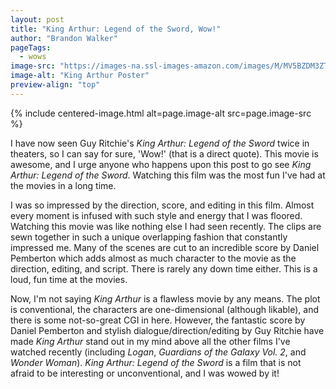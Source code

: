 ```yaml
---
layout: post
title: "King Arthur: Legend of the Sword, Wow!"
author: "Brandon Walker"
pageTags:
  - wows
image-src: "https://images-na.ssl-images-amazon.com/images/M/MV5BZDM3ZTBiZmUtNjI2NS00NjlkLWE4NzctOGU4Zjg1NDM0YzU0XkEyXkFqcGdeQXVyNzU1NTU2NjQ@._V1_.jpg"
image-alt: "King Arthur Poster"
preview-align: "top"
---
```


{% include centered-image.html alt=page.image-alt src=page.image-src %}

I have now seen Guy Ritchie's _King Arthur: Legend of the Sword_ twice in theaters, so I can say for sure, 'Wow!' (that is a direct quote). This movie is awesome, and I urge anyone who happens upon this post to go see _King Arthur: Legend of the Sword_. Watching this film was the most fun I've had at the movies in a long time.

I was so impressed by the direction, score, and editing in this film. Almost every moment is infused with such style and energy that I was floored. Watching this movie was like nothing else I had seen recently. The clips are sewn together in such a unique overlapping fashion that constantly impressed me. Many of the scenes are cut to an incredible score by Daniel Pemberton which adds almost as much character to the movie as the direction, editing, and script. There is rarely any down time either. This is a loud, fun time at the movies.

Now, I'm not saying _King Arthur_ is a flawless movie by any means. The plot is conventional, the characters are one-dimensional (although likable), and there is some not-so-great CGI in here. However, the fantastic score by Daniel Pemberton and stylish dialogue/direction/editing by Guy Ritchie have made _King Arthur_ stand out in my mind above all the other films I've watched recently (including _Logan_, _Guardians of the Galaxy Vol. 2_, and _Wonder Woman_). _King Arthur: Legend of the Sword_ is a film that is not afraid to be interesting or unconventional, and I was wowed by it!
